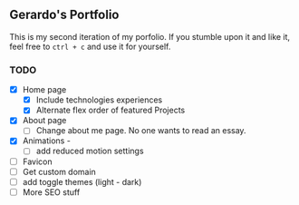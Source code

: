 ## Gerardo's Portfolio

This is my second iteration of my porfolio. If you stumble upon it and like it, feel free to
`ctrl + c` and use it for yourself.

### TODO

- [x] Home page
  - [x] Include technologies experiences
  - [x] Alternate flex order of featured Projects
- [x] About page
  - [ ] Change about me page. No one wants to read an essay.
- [x] Animations -
  - [ ] add reduced motion settings
- [ ] Favicon
- [ ] Get custom domain
- [ ] add toggle themes (light - dark)
- [ ] More SEO stuff
